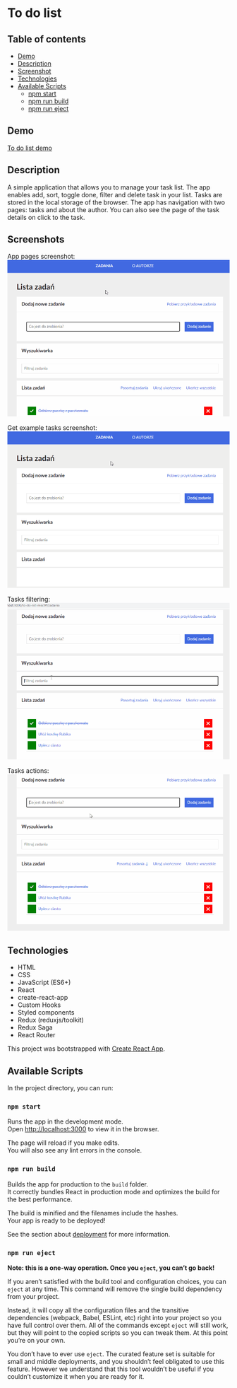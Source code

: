 # To do list

## Table of contents

- [Demo](#demo)
- [Description](#description)
- [Screenshot](#screenshot)
- [Technologies](#technologies)
- [Available Scripts](#available-scripts)
  - [npm start](#npm-start)
  - [npm run build](#npm-run-build)
  - [npm run eject](#npm-run-eject)

## Demo

[To do list demo](https://wknott.github.io/to-do-list-react/)

## Description

A simple application that allows you to manage your task list. The app enables add, sort, toggle done, filter and delete task in your list. Tasks are stored in the local storage of the browser. The app has navigation with two pages: tasks and about the author. You can also see the page of the task details on click to the task.

## Screenshots

App pages screenshot:
![Pages](pages.gif)

Get example tasks screenshot:
![Example](get-example-tasks.gif)

Tasks filtering:
![Filtering](task-filtering.gif)

Tasks actions:
![Actions](task-actions.gif)

## Technologies

- HTML
- CSS
- JavaScript (ES6+)
- React
- create-react-app
- Custom Hooks
- Styled components
- Redux (reduxjs/toolkit)
- Redux Saga
- React Router

This project was bootstrapped with [Create React App](https://github.com/facebook/create-react-app).

## Available Scripts

In the project directory, you can run:

### `npm start`

Runs the app in the development mode.<br />
Open [http://localhost:3000](http://localhost:3000) to view it in the browser.

The page will reload if you make edits.<br />
You will also see any lint errors in the console.

### `npm run build`

Builds the app for production to the `build` folder.<br />
It correctly bundles React in production mode and optimizes the build for the best performance.

The build is minified and the filenames include the hashes.<br />
Your app is ready to be deployed!

See the section about [deployment](https://facebook.github.io/create-react-app/docs/deployment) for more information.

### `npm run eject`

**Note: this is a one-way operation. Once you `eject`, you can’t go back!**

If you aren’t satisfied with the build tool and configuration choices, you can `eject` at any time. This command will remove the single build dependency from your project.

Instead, it will copy all the configuration files and the transitive dependencies (webpack, Babel, ESLint, etc) right into your project so you have full control over them. All of the commands except `eject` will still work, but they will point to the copied scripts so you can tweak them. At this point you’re on your own.

You don’t have to ever use `eject`. The curated feature set is suitable for small and middle deployments, and you shouldn’t feel obligated to use this feature. However we understand that this tool wouldn’t be useful if you couldn’t customize it when you are ready for it.
